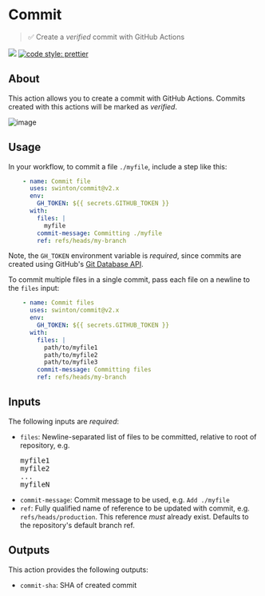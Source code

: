 # Commit
> :white_check_mark: Create a _verified_ commit with GitHub Actions

 ![](https://github.com/swinton/commit/workflows/test/badge.svg) [![code style: prettier](https://img.shields.io/badge/code_style-prettier-ff69b4.svg?style=flat-square)](https://github.com/prettier/prettier)

## About
This action allows you to create a commit with GitHub Actions. Commits created with this actions will be marked as _verified_.

![image](https://user-images.githubusercontent.com/27806/101197362-a2ed0980-3627-11eb-9afb-bc8b9bcd0345.png)

## Usage
In your workflow, to commit a file `./myfile`, include a step like this:

```yaml
    - name: Commit file
      uses: swinton/commit@v2.x
      env:
        GH_TOKEN: ${{ secrets.GITHUB_TOKEN }}
      with:
        files: |
          myfile
        commit-message: Committing ./myfile
        ref: refs/heads/my-branch
```

Note, the `GH_TOKEN` environment variable is _required_, since commits are created using GitHub's [Git Database API](https://docs.github.com/rest/reference/git).

To commit multiple files in a single commit, pass each file on a newline to the `files` input:

```yaml
    - name: Commit files
      uses: swinton/commit@v2.x
      env:
        GH_TOKEN: ${{ secrets.GITHUB_TOKEN }}
      with:
        files: |
          path/to/myfile1
          path/to/myfile2
          path/to/myfile3
        commit-message: Committing files
        ref: refs/heads/my-branch
```

## Inputs
The following inputs are _required_:

- `files`: Newline-separated list of files to be committed, relative to root of repository, e.g. <pre>myfile1<br>myfile2<br>...<br>myfileN</pre>
- `commit-message`: Commit message to be used, e.g. `Add ./myfile`
- `ref`: Fully qualified name of reference to be updated with commit, e.g. `refs/heads/production`. This reference _must_ already exist. Defaults to the repository's default branch ref.

## Outputs
This action provides the following outputs:

- `commit-sha`: SHA of created commit
